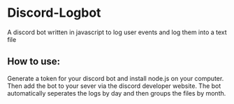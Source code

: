 # Discord-Logbot
A discord bot written in javascript to log user events and log them into a text file


## How to use:
Generate a token for your discord bot and install node.js on your computer. Then add the bot to your sever via the discord developer website. The bot automatically seperates the logs by day and then groups the files by month.
